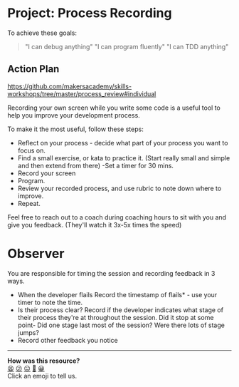 # Project: Process Recording

To achieve these goals:
  >"I can debug anything"
  >"I can program fluently"
  >"I can TDD anything"

## Action Plan
https://github.com/makersacademy/skills-workshops/tree/master/process_review#individual

Recording your own screen while you write some code is a useful tool to help you improve your development process.

To make it the most useful, follow these steps:
  - Reflect on your process - decide what part of your process you want to focus on.
  - Find a small exercise, or kata to practice it. (Start really small and simple and then extend from there) -Set a timer for 30 mins.
  - Record your screen
  - Program.
  - Review your recorded process, and use rubric to note down where to improve.
  - Repeat.

Feel free to reach out to a coach during coaching hours to sit with you and give you feedback. (They'll watch it 3x-5x times the speed)

# Observer
You are responsible for timing the session and recording feedback in 3 ways.
  - When the developer flails Record the timestamp of flails* - use your timer to note the time.
  - Is their process clear? Record if the developer indicates what stage of their process they're at throughout the session. Did it stop at some point- Did one stage last most of the session? Were there lots of stage jumps?
  - Record other feedback you notice

<!-- BEGIN GENERATED SECTION DO NOT EDIT -->

---

**How was this resource?**  
[😫](https://airtable.com/shrUJ3t7KLMqVRFKR?prefill_Repository=skills-workshops&prefill_File=process_review/process_recording.md&prefill_Sentiment=😫) [😕](https://airtable.com/shrUJ3t7KLMqVRFKR?prefill_Repository=skills-workshops&prefill_File=process_review/process_recording.md&prefill_Sentiment=😕) [😐](https://airtable.com/shrUJ3t7KLMqVRFKR?prefill_Repository=skills-workshops&prefill_File=process_review/process_recording.md&prefill_Sentiment=😐) [🙂](https://airtable.com/shrUJ3t7KLMqVRFKR?prefill_Repository=skills-workshops&prefill_File=process_review/process_recording.md&prefill_Sentiment=🙂) [😀](https://airtable.com/shrUJ3t7KLMqVRFKR?prefill_Repository=skills-workshops&prefill_File=process_review/process_recording.md&prefill_Sentiment=😀)  
Click an emoji to tell us.

<!-- END GENERATED SECTION DO NOT EDIT -->

